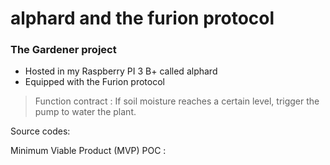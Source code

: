 # alphard and the furion protocol

### The Gardener project
* Hosted in my Raspberry PI 3 B+ called alphard
* Equipped with the Furion protocol 

>Function contract : If soil moisture reaches a certain level, trigger the pump to water the plant.

Source codes: 

Minimum Viable Product (MVP) POC :
